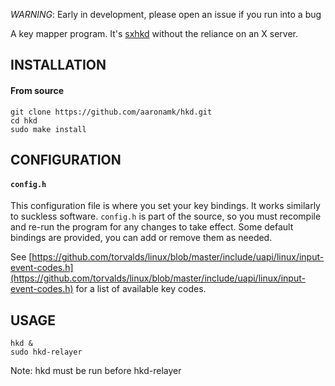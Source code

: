 *WARNING*: Early in development, please open an issue if you run into a bug

A key mapper program. It's [sxhkd](https://github.com/baskerville/sxhkd) without the reliance on an X server.

## INSTALLATION
#### From source
```shell
git clone https://github.com/aaronamk/hkd.git
cd hkd
sudo make install
```
## CONFIGURATION
#### `config.h`
This configuration file is where you set your key bindings. It works similarly to suckless software. `config.h` is part of the source, so you must recompile and re-run the program for any changes to take effect. Some default bindings are provided, you can add or remove them as needed.

See [https://github.com/torvalds/linux/blob/master/include/uapi/linux/input-event-codes.h](https://github.com/torvalds/linux/blob/master/include/uapi/linux/input-event-codes.h) for a list of available key codes.

## USAGE
```
hkd &
sudo hkd-relayer
```
Note: hkd must be run before hkd-relayer
